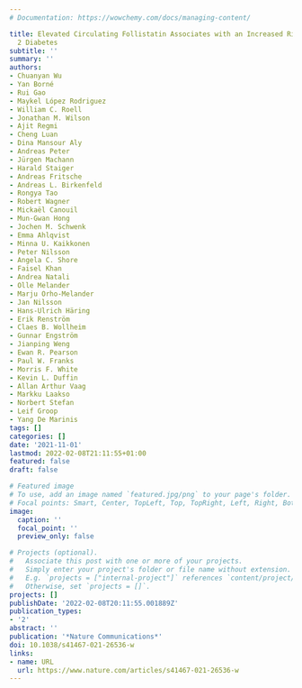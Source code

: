 ```yaml
---
# Documentation: https://wowchemy.com/docs/managing-content/

title: Elevated Circulating Follistatin Associates with an Increased Risk of Type
  2 Diabetes
subtitle: ''
summary: ''
authors:
- Chuanyan Wu
- Yan Borné
- Rui Gao
- Maykel López Rodriguez
- William C. Roell
- Jonathan M. Wilson
- Ajit Regmi
- Cheng Luan
- Dina Mansour Aly
- Andreas Peter
- Jürgen Machann
- Harald Staiger
- Andreas Fritsche
- Andreas L. Birkenfeld
- Rongya Tao
- Robert Wagner
- Mickaël Canouil
- Mun-Gwan Hong
- Jochen M. Schwenk
- Emma Ahlqvist
- Minna U. Kaikkonen
- Peter Nilsson
- Angela C. Shore
- Faisel Khan
- Andrea Natali
- Olle Melander
- Marju Orho-Melander
- Jan Nilsson
- Hans-Ulrich Häring
- Erik Renström
- Claes B. Wollheim
- Gunnar Engström
- Jianping Weng
- Ewan R. Pearson
- Paul W. Franks
- Morris F. White
- Kevin L. Duffin
- Allan Arthur Vaag
- Markku Laakso
- Norbert Stefan
- Leif Groop
- Yang De Marinis
tags: []
categories: []
date: '2021-11-01'
lastmod: 2022-02-08T21:11:55+01:00
featured: false
draft: false

# Featured image
# To use, add an image named `featured.jpg/png` to your page's folder.
# Focal points: Smart, Center, TopLeft, Top, TopRight, Left, Right, BottomLeft, Bottom, BottomRight.
image:
  caption: ''
  focal_point: ''
  preview_only: false

# Projects (optional).
#   Associate this post with one or more of your projects.
#   Simply enter your project's folder or file name without extension.
#   E.g. `projects = ["internal-project"]` references `content/project/deep-learning/index.md`.
#   Otherwise, set `projects = []`.
projects: []
publishDate: '2022-02-08T20:11:55.001889Z'
publication_types:
- '2'
abstract: ''
publication: '*Nature Communications*'
doi: 10.1038/s41467-021-26536-w
links:
- name: URL
  url: https://www.nature.com/articles/s41467-021-26536-w
---
```

